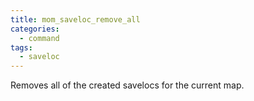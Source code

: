 ```yaml
---
title: mom_saveloc_remove_all
categories:
  - command
tags:
  - saveloc
---
```


Removes all of the created savelocs for the current map.
